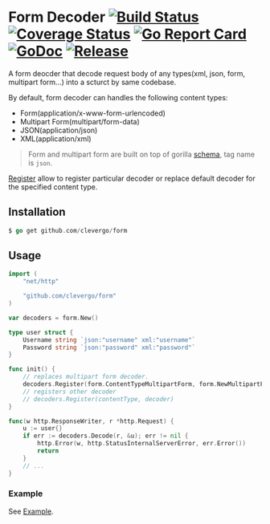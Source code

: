 # Form Decoder [![Build Status](https://travis-ci.org/clevergo/form.svg?branch=master)](https://travis-ci.org/clevergo/form) [![Coverage Status](https://coveralls.io/repos/github/clevergo/form/badge.svg?branch=master)](https://coveralls.io/github/clevergo/form?branch=master) [![Go Report Card](https://goreportcard.com/badge/github.com/clevergo/form)](https://goreportcard.com/report/github.com/clevergo/form) [![GoDoc](https://img.shields.io/badge/godoc-reference-blue)](https://pkg.go.dev/github.com/clevergo/form) [![Release](https://img.shields.io/github/release/clevergo/form.svg?style=flat-square)](https://github.com/clevergo/form/releases)

A form deocder that decode request body of any types(xml, json, form, multipart form...) into a scturct by same codebase.

By default, form decoder can handles the following content types:

- Form(application/x-www-form-urlencoded)
- Multipart Form(multipart/form-data)
- JSON(application/json)
- XML(application/xml)

> Form and multipart form are built on top of gorilla [schema](https://github.com/gorilla/schema), tag name is `json`.

[Register](https://pkg.go.dev/github.com/clevergo/form?tab=doc#Decoders.Register) allow to register particular decoder or replace default decoder 
for the specified content type.

## Installation

```go
$ go get github.com/clevergo/form
```

## Usage

```go
import (
	"net/http"

	"github.com/clevergo/form"
)

var decoders = form.New()

type user struct {
	Username string `json:"username" xml:"username"`
	Password string `json:"password" xml:"password"`
}

func init() {
	// replaces multipart form decoder.
	decoders.Register(form.ContentTypeMultipartForm, form.NewMultipartForm(10*1024*1024))
	// registers other decoder
	// decoders.Register(contentType, decoder)
}

func(w http.ResponseWriter, r *http.Request) {
	u := user{}
	if err := decoders.Decode(r, &u); err != nil {
		http.Error(w, http.StatusInternalServerError, err.Error())
		return
	}
	// ...
}
```

### Example

See [Example](example).